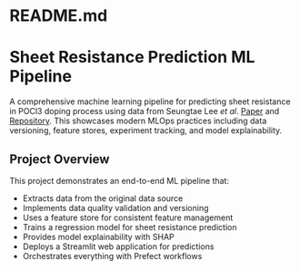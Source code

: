 # README.md
# Sheet Resistance Prediction ML Pipeline

A comprehensive machine learning pipeline for predicting sheet resistance in POCl3 doping process using data from Seungtae Lee *et al*. [Paper](https://www.sciencedirect.com/science/article/abs/pii/S1369800125004962) and [Repository](https://github.com/KU-Seungtae/POCl3_ML). This showcases modern MLOps practices including data versioning, feature stores, experiment tracking, and model explainability.

## Project Overview

This project demonstrates an end-to-end ML pipeline that:
- Extracts data from the original data source
- Implements data quality validation and versioning
- Uses a feature store for consistent feature management
- Trains a regression model for sheet resistance prediction
- Provides model explainability with SHAP
- Deploys a Streamlit web application for predictions
- Orchestrates everything with Prefect workflows